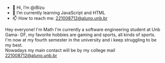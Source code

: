- 👋 Hi, I’m @iBizu
- 🌱 I’m currently learning JavaScript and HTML
- 📫 How to reach me: 221008712@aluno.unb.br

<!---
iBizu/iBizu is a ✨ special ✨ repository because its `README.md` (this file) appears on your GitHub profile.
You can click the Preview link to take a look at your changes.
---> 
Hey everyone! I'm Math 
I'm currently a software engineering student at Unb Gama- DF, my favorite hobbies are gaming and sports, all kinds of sports. I'm now at my fourth semester in the university and i keep struggling to be my best.   
Nowadays my main contact will be by my college mail 221008712@aluno.unb.br

